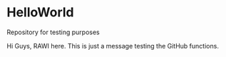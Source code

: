 # HelloWorld
Repository for testing purposes


Hi Guys,
RAWI here. This is just a message testing the GitHub functions.
